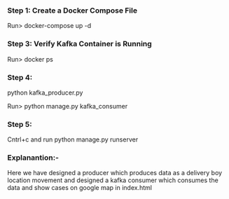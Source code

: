 <h3>Step 1: Create a Docker Compose File</h3>

<p>Run>  docker-compose up -d</p>

<h3>Step 3: Verify Kafka Container is Running</h3>

<p>Run>  docker ps</p>

<h3>Step 4: </h3>
<p>python kafka_producer.py</p>
<p>Run> python manage.py kafka_consumer</p>

<h3>Step 5: </h3>

<p>Cntrl+c and run python manage.py runserver</p>

<h3>Explanantion:-</h3>

<p>
Here we have designed a producer which produces data as a delivery boy location movement and designed a kafka consumer which consumes the data and show cases on google map in index.html
</p>

